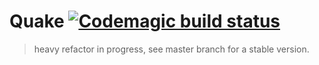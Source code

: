 # Quake [![Codemagic build status](https://api.codemagic.io/apps/5d32eda3074fca00088646d1/5d32eda3074fca00088646d0/status_badge.svg)](https://codemagic.io/apps/5d32eda3074fca00088646d1/5d32eda3074fca00088646d0/latest_build)
> heavy refactor in progress, see master branch for a stable version.